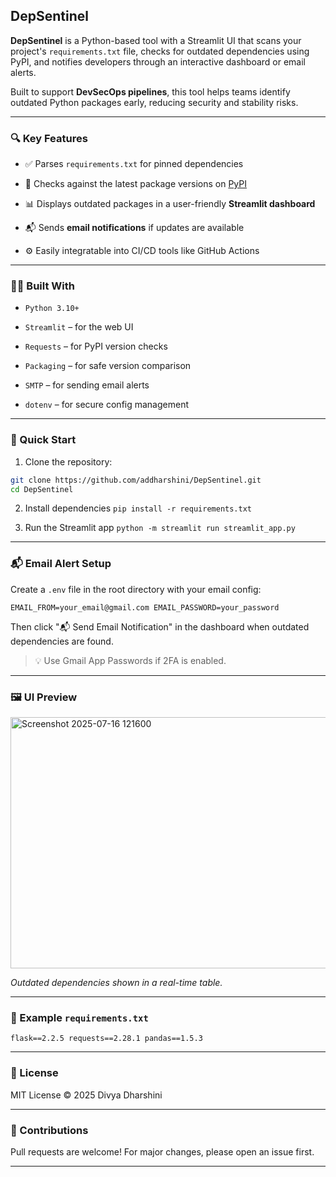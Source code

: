 
 DepSentinel
------------

**DepSentinel** is a Python-based tool with a Streamlit UI that scans your project's `requirements.txt` file, checks for outdated dependencies using PyPI, and notifies developers through an interactive dashboard or email alerts.

Built to support **DevSecOps pipelines**, this tool helps teams identify outdated Python packages early, reducing security and stability risks.

* * *

### 🔍 Key Features

*   ✅ Parses `requirements.txt` for pinned dependencies
    
*   🔁 Checks against the latest package versions on [PyPI](https://pypi.org)
    
*   📊 Displays outdated packages in a user-friendly **Streamlit dashboard**
    
*   📬 Sends **email notifications** if updates are available
    
*   ⚙️ Easily integratable into CI/CD tools like GitHub Actions
    

* * *

### 🧑‍💻 Built With

*   `Python 3.10+`
    
*   `Streamlit` – for the web UI
    
*   `Requests` – for PyPI version checks
    
*   `Packaging` – for safe version comparison
    
*   `SMTP` – for sending email alerts
    
*   `dotenv` – for secure config management
    

* * *

### 🚀 Quick Start

 1. Clone the repository:
```bash
git clone https://github.com/addharshini/DepSentinel.git
cd DepSentinel
```
2. Install dependencies
`pip install -r requirements.txt` 

3.  Run the Streamlit app
`python -m streamlit run streamlit_app.py` 

* * *

### 📬 Email Alert Setup

Create a `.env` file in the root directory with your email config:

`EMAIL_FROM=your_email@gmail.com
EMAIL_PASSWORD=your_password` 

Then click "📬 Send Email Notification" in the dashboard when outdated dependencies are found.

> 💡 Use Gmail App Passwords if 2FA is enabled.

* * *

### 🖼️ UI Preview
<img width="1778" height="402" alt="Screenshot 2025-07-16 121600" src="https://github.com/user-attachments/assets/f2be6854-7176-4f1d-a055-d120c511c28b" />

_Outdated dependencies shown in a real-time table._

* * *

### 🧪 Example `requirements.txt`


`flask==2.2.5
requests==2.28.1
pandas==1.5.3` 

* * *


### 📄 License

MIT License © 2025 Divya Dharshini

* * *

### 🤝 Contributions

Pull requests are welcome! For major changes, please open an issue first.

* * *
